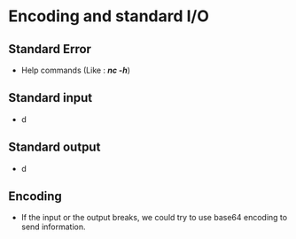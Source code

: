 # Encoding and standard I/O

## Standard Error

* Help commands \(Like : _**nc -h**_\)

## Standard input

* d

## Standard output

* d

## Encoding

* If the input or the output breaks, we could try to use base64 encoding to send information.

